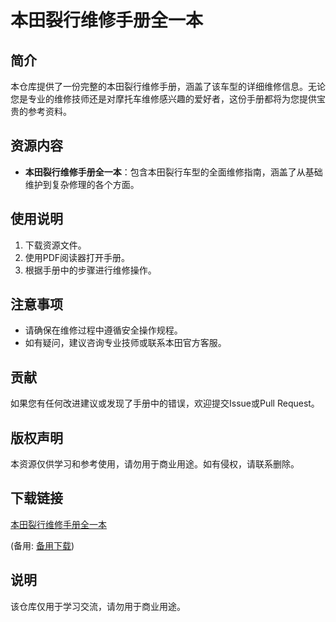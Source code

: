 # 本田裂行维修手册全一本

## 简介
本仓库提供了一份完整的本田裂行维修手册，涵盖了该车型的详细维修信息。无论您是专业的维修技师还是对摩托车维修感兴趣的爱好者，这份手册都将为您提供宝贵的参考资料。

## 资源内容
- **本田裂行维修手册全一本**：包含本田裂行车型的全面维修指南，涵盖了从基础维护到复杂修理的各个方面。

## 使用说明
1. 下载资源文件。
2. 使用PDF阅读器打开手册。
3. 根据手册中的步骤进行维修操作。

## 注意事项
- 请确保在维修过程中遵循安全操作规程。
- 如有疑问，建议咨询专业技师或联系本田官方客服。

## 贡献
如果您有任何改进建议或发现了手册中的错误，欢迎提交Issue或Pull Request。

## 版权声明
本资源仅供学习和参考使用，请勿用于商业用途。如有侵权，请联系删除。

## 下载链接
[本田裂行维修手册全一本](https://pan.quark.cn/s/a4578892f22b) 

(备用: [备用下载](https://pan.baidu.com/s/1vjsUiSlRddnAx_UI_ANJcA?pwd=1234))

## 说明

该仓库仅用于学习交流，请勿用于商业用途。
